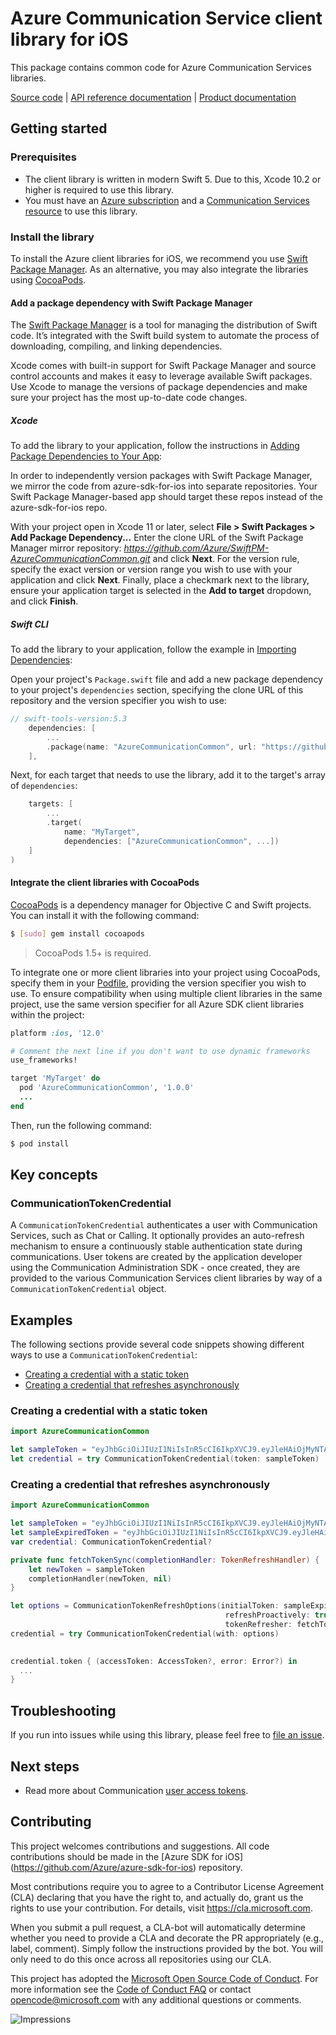 # Azure Communication Service client library for iOS

This package contains common code for Azure Communication Services libraries.

[Source code](https://github.com/Azure/azure-sdk-for-ios/tree/master/sdk/communication/AzureCommunicationCommon)
| [API reference documentation](https://azure.github.io/azure-sdk-for-ios/AzureCommunicationCommon/index.html)
| [Product documentation](https://docs.microsoft.com/azure/communication-services/overview)

## Getting started

### Prerequisites
* The client library is written in modern Swift 5. Due to this, Xcode 10.2 or higher is required to use this library.
* You must have an [Azure subscription](https://azure.microsoft.com/free/) and a
[Communication Services resource](https://docs.microsoft.com/azure/communication-services/quickstarts/create-communication-resource) to use this library.

### Install the library
To install the Azure client libraries for iOS, we recommend you use
[Swift Package Manager](#add-a-package-dependency-with-swift-package-manager).
As an alternative, you may also integrate the libraries using
[CocoaPods](#integrate-the-client-libraries-with-cocoapods).

#### Add a package dependency with Swift Package Manager

The [Swift Package Manager](https://swift.org/package-manager/) is a tool for managing the distribution of Swift code.
It’s integrated with the Swift build system to automate the process of downloading, compiling, and linking dependencies.

Xcode comes with built-in support for Swift Package Manager and source control accounts and makes it easy to leverage
available Swift packages. Use Xcode to manage the versions of package dependencies and make sure your project has the
most up-to-date code changes.

##### Xcode

To add the library to your application, follow the instructions in
[Adding Package Dependencies to Your App](https://developer.apple.com/documentation/xcode/adding_package_dependencies_to_your_app):

In order to independently version packages with Swift Package Manager, we mirror the code from azure-sdk-for-ios into separate
repositories. Your Swift Package Manager-based app should target these repos instead of the azure-sdk-for-ios repo.

With your project open in Xcode 11 or later, select **File > Swift Packages > Add Package Dependency...** Enter the
clone URL of the Swift Package Manager mirror repository: *https://github.com/Azure/SwiftPM-AzureCommunicationCommon.git*
and click **Next**. For the version rule, specify the exact version or version range you wish to use with your application and
click **Next**. Finally, place a checkmark next to the library, ensure your application target is selected in the **Add to target**
dropdown, and click **Finish**.

##### Swift CLI

To add the library to your application, follow the example in
[Importing Dependencies](https://swift.org/package-manager/#importing-dependencies):

Open your project's `Package.swift` file and add a new package dependency to your project's `dependencies` section,
specifying the clone URL of this repository and the version specifier you wish to use:

```swift
// swift-tools-version:5.3
    dependencies: [
        ...
        .package(name: "AzureCommunicationCommon", url: "https://github.com/Azure/SwiftPM-AzureCommunicationCommon.git", from: "1.0.0")
    ],
```

Next, for each target that needs to use the library, add it to the target's array of `dependencies`:
```swift
    targets: [
        ...
        .target(
            name: "MyTarget",
            dependencies: ["AzureCommunicationCommon", ...])
    ]
)
```

#### Integrate the client libraries with CocoaPods

[CocoaPods](https://cocoapods.org) is a dependency manager for Objective C and Swift projects. You can install it with
the following command:

```bash
$ [sudo] gem install cocoapods
```

> CocoaPods 1.5+ is required.

To integrate one or more client libraries into your project using CocoaPods, specify them in your
[Podfile](https://guides.cocoapods.org/using/the-podfile.html), providing the version specifier you wish to use. To
ensure compatibility when using multiple client libraries in the same project, use the same version specifier for all
Azure SDK client libraries within the project:

```ruby
platform :ios, '12.0'

# Comment the next line if you don't want to use dynamic frameworks
use_frameworks!

target 'MyTarget' do
  pod 'AzureCommunicationCommon', '1.0.0'
  ...
end
```

Then, run the following command:

```bash
$ pod install
```

## Key concepts

### CommunicationTokenCredential
A `CommunicationTokenCredential` authenticates a user with Communication Services, such as Chat or Calling. It optionally
provides an auto-refresh mechanism to ensure a continuously stable authentication state during communications. User
tokens are created by the application developer using the Communication Administration SDK - once created, they are
provided to the various Communication Services client libraries by way of a `CommunicationTokenCredential` object.

## Examples
The following sections provide several code snippets showing different ways to use a `CommunicationTokenCredential`:

* [Creating a credential with a static token](#creating-a-credential-with-a-static-token)
* [Creating a credential that refreshes asynchronously](#creating-a-credential-that-refreshes-asynchronously)

### Creating a credential with a static token
```swift
import AzureCommunicationCommon

let sampleToken = "eyJhbGciOiJIUzI1NiIsInR5cCI6IkpXVCJ9.eyJleHAiOjMyNTAzNjgwMDAwfQ.9i7FNNHHJT8cOzo-yrAUJyBSfJ-tPPk2emcHavOEpWc"
let credential = try CommunicationTokenCredential(token: sampleToken)
```

### Creating a credential that refreshes asynchronously
```swift
import AzureCommunicationCommon

let sampleToken = "eyJhbGciOiJIUzI1NiIsInR5cCI6IkpXVCJ9.eyJleHAiOjMyNTAzNjgwMDAwfQ.9i7FNNHHJT8cOzo-yrAUJyBSfJ-tPPk2emcHavOEpWc"
let sampleExpiredToken = "eyJhbGciOiJIUzI1NiIsInR5cCI6IkpXVCJ9.eyJleHAiOjEwMH0.1h_scYkNp-G98-O4cW6KvfJZwiz54uJMyeDACE4nypg"
var credential: CommunicationTokenCredential?

private func fetchTokenSync(completionHandler: TokenRefreshHandler) {
    let newToken = sampleToken
    completionHandler(newToken, nil)
}

let options = CommunicationTokenRefreshOptions(initialToken: sampleExpiredToken, 
                                                refreshProactively: true,
                                                tokenRefresher: fetchTokenSync)
credential = try CommunicationTokenCredential(with: options)
    

credential.token { (accessToken: AccessToken?, error: Error?) in
  ...
}

```

## Troubleshooting

If you run into issues while using this library, please feel free to
[file an issue](https://github.com/Azure/azure-sdk-for-ios/issues/new).

## Next steps

* Read more about Communication [user access tokens](https://docs.microsoft.com/azure/communication-services/concepts/authentication).

## Contributing

This project welcomes contributions and suggestions. All code contributions should be made in the [Azure SDK for iOS]
(https://github.com/Azure/azure-sdk-for-ios) repository.

Most contributions require you to agree to a Contributor License
Agreement (CLA) declaring that you have the right to, and actually do, grant us the rights to use your contribution. For
details, visit https://cla.microsoft.com.

When you submit a pull request, a CLA-bot will automatically determine whether you need to provide a CLA and decorate
the PR appropriately (e.g., label, comment). Simply follow the instructions provided by the bot. You will only need to
do this once across all repositories using our CLA.

This project has adopted the [Microsoft Open Source Code of Conduct](https://opensource.microsoft.com/codeofconduct/).
For more information see the [Code of Conduct FAQ](https://opensource.microsoft.com/codeofconduct/faq/) or contact
[opencode@microsoft.com](mailto:opencode@microsoft.com) with any additional questions or comments.

![Impressions](https://azure-sdk-impressions.azurewebsites.net/api/impressions/azure-sdk-for-ios%2Fsdk%communication%2FAzureCommunicationCommon%2FREADME.png)
